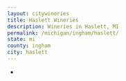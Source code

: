 ```yaml
---
layout: citywineries
title: Haslett Wineries
description: Wineries in Haslett, MI
permalink: /michigan/ingham/haslett/
state: mi
county: ingham
city: haslett
---
```

-
